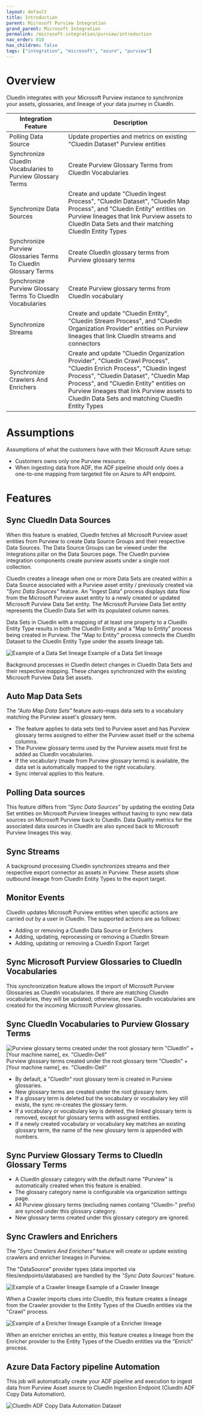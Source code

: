 ```yaml
---
layout: default
title: Introduction
parent: Microsoft Purview Integration
grand_parent: Microsoft Integration
permalink: /microsoft-integration/purview/introduction
nav_order: 010
has_children: false
tags: ["integration", "microsoft", "azure", "purview"]
---
```


# Overview
CluedIn integrates with your Microsoft Purview instance to synchronize your assets, glossaries, and lineage of your data journey in CluedIn.

| Integration Feature | Description
| ---- | ------ |
| Polling Data Source | Update properties and metrics on existing "Cluedin Dataset" Purview entities
| Synchronize CluedIn Vocabularies to Purview Glossary Terms | Create Purview Glossary Terms from CluedIn Vocabularies
| Synchronize Data Sources | Create and update "Cluedin Ingest Process", "Cluedin Dataset", "Cluedin Map Process", and "Cluedin Entity" entities on Purview lineages that link Purview assets to CluedIn Data Sets and their matching CluedIn Entity Types
| Synchronize Purview Glossaries Terms To CluedIn Glossary Terms | Create CluedIn glossary terms from Purview glossary terms
| Synchronize Purview Glossary Terms To CluedIn Vocabularies | Create Purview glossary terms from CluedIn vocabulary
| Synchronize Streams | Create and update "Cluedin Entity", "Cluedin Stream Process", and "Cluedin Organization Provider" entities on Purview lineages that link CluedIn streams and connectors
| Synchronize Crawlers And Enrichers | Create and update "Cluedin Organization Provider", "Cluedin Crawl Process", "Cluedin Enrich Process", "Cluedin Ingest Process", "Cluedin Dataset", "Cluedin Map Process", and "Cluedin Entity" entities on Purview lineages that link Purview assets to CluedIn Data Sets and matching CluedIn Entity Types |

# Assumptions
Assumptions of what the customers have with their Microsoft Azure setup:
- Customers owns only one Purview resource.
- When ingesting data from ADF, the ADF pipeline should only does a one-to-one mapping from targeted file on Azure to API endpoint.

# Features

## Sync CluedIn Data Sources

When this feature is enabled, CluedIn fetches all Microsoft Purview asset entities from Purview to create Data Source Groups and their respective Data Sources. The Data Source Groups can be viewed under the Integrations pillar on the Data Sources page. The CluedIn purview integration components create purview assets under a single root collection.

CluedIn creates a lineage when one or more Data Sets are created within a Data Source associated with a Purview asset entity / previously created via _"Sync Data Sources"_ feature. An "Ingest Data" process displays data flow from the Microsoft Purview asset entity to a newly created or updated Microsoft Purview Data Set entity. The Microsoft Purview Data Set entity represents the CluedIn Data Set with its populated column names.

Data Sets in CluedIn with a mapping of at least one property to a CluedIn Entity Type results in both the CluedIn Entity and a "Map to Entity" process being created in Purview. The "Map to Entity" process connects the CluedIn Dataset to the CluedIn Entity Type under the assets lineage tab.

![Example of a Data Set lineage](./media/dataset_lineage.png)
Example of a Data Set lineage

Background processes in CluedIn detect changes in CluedIn Data Sets and their respective mapping. These changes synchronized with the existing Microsoft Purview Data Set assets.

## Auto Map Data Sets

The _"Auto Map Data Sets"_ feature auto-maps data sets to a vocabulary matching the Purview asset's glossary term.
- The feature applies to data sets tied to Purview asset and has Purview glossary terms assigned to either the Purview asset itself or the schema columns.
- The Purview glossary terms used by the Purview assets must first be added as CluedIn vocabularies.
- If the vocabulary (made from Purview glossary terms) is available, the data set is automatically mapped to the right vocabulary.
- Sync interval applies to this feature.

## Polling Data sources

This feature differs from _"Sync Data Sources"_ by updating the existing Data Set entities on Microsoft Purview lineages without having to sync new data sources on Microsoft Purview back to CluedIn. Data Quality metrics for the associated data sources in CluedIn are also synced back to Microsoft Purview lineages this way.

## Sync Streams

A background processing CluedIn synchronizes streams and their respective export connector as assets in Purview. These assets show outbound lineage from CluedIn Entity Types to the export target.

## Monitor Events

CluedIn updates Microsoft Purview entities when specific actions are carried out by a user in CluedIn.
The supported actions are as follows:

- Adding or removing a CluedIn Data Source or Enrichers
- Adding, updating, reprocessing or removing a CluedIn Stream
- Adding, updating or removing a CluedIn Export Target

## Sync Microsoft Purview Glossaries to CluedIn Vocabularies

This synchronization feature allows the import of Microsoft Purview Glossaries as CluedIn vocabularies. If there are matching CluedIn vocabularies, they will be updated; otherwise, new CluedIn vocabularies are created for the incoming Microsoft Purview glossaries.

## Sync CluedIn Vocabularies to Purview Glossary Terms

![Purview glossary terms created under the root glossary term "CluedIn" + [Your machine name], ex. "CluedIn-Dell"](./media/vocab_to_glossary.png)
Purview glossary terms created under the root glossary term "CluedIn" + [Your machine name], ex. "CluedIn-Dell"

- By default, a "CluedIn" root glossary term is created in Purview glossaries.
- New glossary terms are created under the root glossary term.
- If a glossary term is deleted but the vocabulary or vocabulary key still exists, the sync re-creates the glossary term.
- If a vocabulary or vocabulary key is deleted, the linked glossary term is removed, except for glossary terms with assigned entities.
- If a newly created vocabulary or vocabulary key matches an existing glossary term, the name of the new glossary term is appended with numbers.

## Sync Purview Glossary Terms to CluedIn Glossary Terms

- A CluedIn glossary category with the default name "Purview" is automatically created when this feature is enabled. 
- The glossary category name is configurable via organization settings page.
- All Purview glossary terms (excluding names containg "CluedIn-" prefix) are synced under this glossary category.
- New glossary terms created under this glossary category are ignored.

## Sync Crawlers and Enrichers

The _"Sync Crawlers And Enrichers"_ feature will create or update existing crawlers and enricher lineages in Purview.

The "DataSource" provider types (data imported via files/endpoints/databases) are handled by the _"Sync Data Sources"_ feature.

![Example of a Crawler lineage](./media/crawler_lineage.png)
Example of a Crawler lineage

When a Crawler imports clues into CluedIn, this feature creates a lineage from the Crawler provider to the Entity Types of the CluedIn entities via the "Crawl" process.

![Example of a Enricher lineage](./media/enricher_lineage.png)
Example of a Enricher lineage

When an enricher enriches an entity, this feature creates a lineage from the Enricher provider to the Entity Types of the CluedIn entities via the "Enrich" process.

## Azure Data Factory pipeline Automation

This job will automatically create your ADF pipeline and execution to ingest data from Purview Asset source to CluedIn Ingestion Endpoint (CluedIn ADF Copy Data Automation).

![CluedIn ADF Copy Data Automation Dataset](./media/adf_copy.png)
